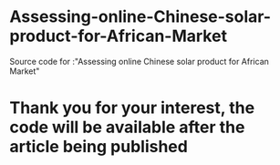 # Assessing-online-Chinese-solar-product-for-African-Market
Source code for :"Assessing online Chinese solar product for African Market"
# Thank you for your interest, the code will be available after the article being published

